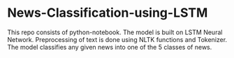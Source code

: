# News-Classification-using-LSTM
This repo consists of python-notebook. The model is built on LSTM Neural Network. Preprocessing of text is done
using NLTK functions and Tokenizer. The model classifies any given news into one of the 5 classes of news.
